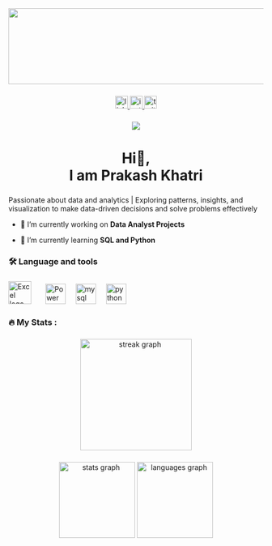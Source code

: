 <div align="center">
  <img height="150" width="800" src="https://thumbs.dreamstime.com/b/futuristic-user-interface-set-hud-future-infographic-elements-technology-science-theme-analysis-system-scanning-graphs-waves-108344996.jpg?w=768">
</div>

###
<div align="center">
  <a href="https://www.linkedin.com/in/prakash-khatri-80588a295/" target="_blank">
  <img src="https://img.shields.io/static/v1?message=LinkedIn&logo=linkedin&label=&color=0077B5&logoColor=white&labelColor=&style=for-the-badge" height="25" alt="linkedin logo"  />
  </a> 
  <a href="http://www.instagram.com/namo_11.11?igsh=MmxmZmQwNG84MzNn&utm_source=qr" target="_blank">
  <img src="https://img.shields.io/static/v1?message=Instagram&logo=instagram&label=&color=E4405F&logoColor=white&labelColor=&style=for-the-badge" height="25" alt="instagram logo"  />
  </a>
  <img src="https://img.shields.io/static/v1?message=Twitter&logo=twitter&label=&color=1DA1F2&logoColor=white&labelColor=&style=for-the-badge" height="25" alt="twitter logo"  />
</div>

###

<div align="center">
  <img src="https://visitor-badge.laobi.icu/badge?page_id=khatriprakash07.khatriprakash07&"  />
</div>

###

<h1 align="center">Hi👋, <br>I am Prakash Khatri</h1>

###



###

<p align="left">Passionate about data and analytics | Exploring patterns, insights, and visualization to make data-driven decisions and solve problems effectively

  - 🔭 I’m currently working on **Data Analyst Projects**

- 🌱 I’m currently learning **SQL and Python**
 </p>

###

<h3 align="left">🛠 Language and tools</h3>

###

<div align="left">
  <img src="https://upload.wikimedia.org/wikipedia/commons/thumb/8/8d/Microsoft_Excel_Logo_%282013-2019%29.svg/288px-Microsoft_Excel_Logo_%282013-2019%29.svg.png?20180217032706" height="45" alt="Excel logo"  />
<img width="20" />
<img src="https://encrypted-tbn0.gstatic.com/images?q=tbn:ANd9GcTFG7OKRurUV7qNH4FrsCjJKYSTUvY4LKtVOQ&s" height="40" alt="Power BI"  />
<img width="12" />
  <img src="https://cdn.simpleicons.org/mysql/4479A1" height="40" alt="mysql logo"  />
  <img width="12" />

  <img src="https://skillicons.dev/icons?i=py" height="40" alt="python logo"  />
  <img width="12" />
  
  
 
  
</div>

###

<h3 align="left">🔥   My Stats :</h3>

###

<div align="center">
  <img src="https://streak-stats.demolab.com?user=khatriprakash07&locale=en&mode=daily&theme=dark&hide_border=false&border_radius=5&order=3" height="220" alt="streak graph"  />
</div>

###

<div align="center">
  <img src="https://github-readme-stats.vercel.app/api?username=khatriprakash07&hide_title=false&hide_rank=false&show_icons=true&include_all_commits=true&count_private=true&disable_animations=false&theme=dracula&locale=en&hide_border=false&order=1" height="150" alt="stats graph"  />
  <img src="https://github-readme-stats.vercel.app/api/top-langs?username=khatriprakash07&locale=en&hide_title=false&layout=compact&card_width=320&langs_count=5&theme=dracula&hide_border=false&order=2" height="150" alt="languages graph"  />
</div>

###

